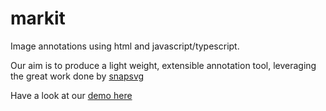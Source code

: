 # markit
Image annotations using html and javascript/typescript.

Our aim is to produce a light weight, extensible annotation tool, leveraging the great work done by [snapsvg](https://github.com/adobe-webplatform/Snap.svg)

Have a look at our [demo here](http://deshorsley.github.io/markit/)
